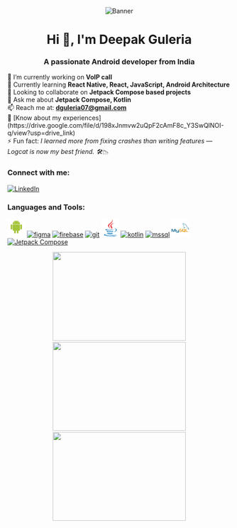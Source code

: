 <!-- BANNER with reduced height -->
<p align="center">
  <img src="https://1.bp.blogspot.com/-7A4WynwLsMw/XbBpCXG8fHI/AAAAAAAAMt4/uOa1bpLskYgrwGbllhSu2SDj_Mig8SXJQCLcBGAsYHQ/s1600/2000_600px.gif" 
       alt="Banner"
       width="100%" 
       height="150" />
</p>

<!-- HEADER -->
<h1 align="center">Hi 👋, I'm Deepak Guleria</h1>
<h3 align="center">A passionate Android developer from India</h3>


<!-- BIO -->
<p>
🔭 I’m currently working on <strong>VoIP call</strong><br>
🌱 Currently learning <strong>React Native, React, JavaScript, Android Architecture</strong><br>
👯 Looking to collaborate on <strong>Jetpack Compose based projects</strong><br>
💬 Ask me about <strong>Jetpack Compose, Kotlin</strong><br>
 📫 Reach me at: <a href="mailto:dguleria07@gmail.com"><strong>dguleria07@gmail.com</strong></a><br>
📄 [Know about my experiences](https://drive.google.com/file/d/198xJnmvw2uQpF2cAmF8c_Y3SwQlNOI-q/view?usp=drive_link)<br>
⚡ Fun fact: <em>I learned more from fixing crashes than writing features — Logcat is now my best friend. 🛠️📉</em>
</p>

<!-- CONNECT -->
<h3 align="left">Connect with me:</h3>
<p align="left">
  <a href="https://www.linkedin.com/in/deepak-guleria-341392354/" target="blank">
    <img align="center" src="https://raw.githubusercontent.com/rahuldkjain/github-profile-readme-generator/master/src/images/icons/Social/linked-in-alt.svg" alt="LinkedIn" height="30" width="40" />
  </a>
</p>

<!-- TOOLS -->
<h3 align="left">Languages and Tools:</h3>
<p align="left"> 
  <a href="https://developer.android.com" target="_blank"><img src="https://raw.githubusercontent.com/devicons/devicon/master/icons/android/android-original-wordmark.svg" alt="android" width="40" height="40"/></a> 
  <a href="https://www.figma.com/" target="_blank"><img src="https://www.vectorlogo.zone/logos/figma/figma-icon.svg" alt="figma" width="40" height="40"/></a> 
  <a href="https://firebase.google.com/" target="_blank"><img src="https://www.vectorlogo.zone/logos/firebase/firebase-icon.svg" alt="firebase" width="40" height="40"/></a> 
  <a href="https://git-scm.com/" target="_blank"><img src="https://www.vectorlogo.zone/logos/git-scm/git-scm-icon.svg" alt="git" width="40" height="40"/></a> 
  <a href="https://www.java.com" target="_blank"><img src="https://raw.githubusercontent.com/devicons/devicon/master/icons/java/java-original.svg" alt="java" width="40" height="40"/></a> 
  <a href="https://kotlinlang.org" target="_blank"><img src="https://www.vectorlogo.zone/logos/kotlinlang/kotlinlang-icon.svg" alt="kotlin" width="40" height="40"/></a> 
  <a href="https://www.microsoft.com/en-us/sql-server" target="_blank"><img src="https://www.svgrepo.com/show/303229/microsoft-sql-server-logo.svg" alt="mssql" width="40" height="40"/></a> 
  <a href="https://www.mysql.com/" target="_blank"><img src="https://raw.githubusercontent.com/devicons/devicon/master/icons/mysql/mysql-original-wordmark.svg" alt="mysql" width="40" height="40"/></a> 
  <a href="https://developer.android.com/jetpack/compose" target="_blank"><img src="https://blog.stylingandroid.com/wp-content/uploads/2021/05/jetpack-compose-icon_RGB.png" alt="Jetpack Compose" width="40" height="40"/></a>
</p>

<!-- STATS with reduced vertical gap and equal height -->
<p align="center">
  <img src="https://github-readme-stats.vercel.app/api/top-langs?username=deepakguleria768&show_icons=true&locale=en&layout=compact" width="300" height="200" />
  <img src="https://github-readme-stats.vercel.app/api?username=deepakguleria768&show_icons=true&locale=en" width="300" height="200" />
  <img src="https://github-readme-streak-stats.herokuapp.com/?user=deepakguleria768" width="300" height="200" />
</p>
